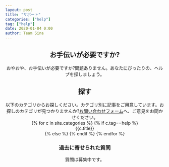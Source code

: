 ```yaml
---
layout: post
title: "サポート"
categories: ["help"]
tag: ["help"]
date: 2020-01-04 0:00
author: Team Sina
---
```

<center>
<h2 class="main-title">お手伝いが必要ですか?</h2>

おやおや、お手伝いが必要ですか?問題ありません。あなたにぴったりの、ヘルプを探しましょう。
<br>
<h2 class="top-black">探す</h2>
以下のカテゴリからお探しください。カテゴリ別に記事をご用意しています。お探しのカテゴリが見つかりませんか?<a class="a-orange" href="{{site.url}}/contant">お問い合わせフォーム</a>へ、ご意見をお聞かせください。
<br>
{% for c in site.categories %}
{% if c.tag==help %}<div class="btn-tag" href="{{site.url}}/help/category/{{c.title}}">{{c.title}}</div>
{% else %}
{% endif %}
{% endfor %}
<br>
<h3>過去に寄せられた質問</h3>
質問は募集中です。
</center>
